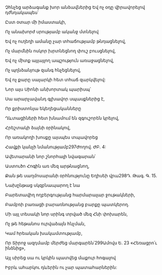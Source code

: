 Չհնչեց արձագանք խոր անձավներից Եվ ոչ օդը վիրավորելով դժնդակապես՝


Ըստ օտար մի իմաստակի,


Ոչ անախորժ սրությամբ ականջ մտնելով


Եվ ոչ ուղեղի ամանը չար տհաճությամբ թնդացնելով,


Ոչ մարմնին ոսկոր խրտնեցնող փուշ բուսցնելով,


Եվ ոչ միտք այլայլող ապշություն առաջացնելով,


Ոչ պղնձանյութ զանգ հնչեցնելով,


Եվ ոչ քարը սալարկի հետ տհաճ զարկվելով:


Նոր այս Սիոնի անխորտակ պարիսպ՝


Սա արարչավանդ գլխավոր սպասքներից է,


Որ քրիստոնյա եկեղեցականները


Ղևտացիների հետ խնամում են զգուշորեն կրելով,


Հրեշտակի ձայնի օրինակով,


Որ առակողի խոսքը այսպես տպավորեց


Հավքի կանչի նմանությամբ297Ժողով. ԺԲ. 4:


Ավետարանի նոր շնորհալի նվագարան՝


Աստուծո Հոգին առ մեզ արթնացնող,


Քան թե սաղմոսարանի օրհնությունը Եղիսեի վրա298Դ. Թագ. Գ. 15.


Նախընթաց սկզբնապարող է նա


Բարետավիղ ողբերգությանց հարմարալար ջութակների,


Բամբռի բառացի բարառնությանց բարքը պատկերող.


Մի այլ տեսակի նոր սրինգ տրված մեզ Հնի փոխարեն,


Ոչ թե հեթանոս ուրվաձայն հնչման,


Կամ հրեական խակամտությամբ,


Որ Տիրոջ ազդմամբ մերժեց մարգարեն՝299Ամովս Ե. 23 «Հեռացրո՛ւ ինձնից»,


Այլ սիրեց սա ու կրկին պատվեց մաքուր հոգալով


Իբրև ահարկու դևերին ու չար պատահարներին: